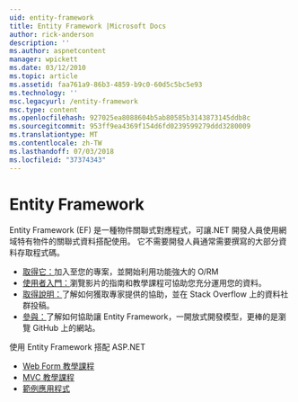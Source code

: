 ```yaml
---
uid: entity-framework
title: Entity Framework |Microsoft Docs
author: rick-anderson
description: ''
ms.author: aspnetcontent
manager: wpickett
ms.date: 03/12/2010
ms.topic: article
ms.assetid: faa761a9-86b3-4859-b9c0-60d5c5bc5e93
ms.technology: ''
msc.legacyurl: /entity-framework
msc.type: content
ms.openlocfilehash: 927025ea8088604b5ab80585b3143873145ddb8c
ms.sourcegitcommit: 953ff9ea4369f154d6fd0239599279ddd3280009
ms.translationtype: MT
ms.contentlocale: zh-TW
ms.lasthandoff: 07/03/2018
ms.locfileid: "37374343"
---
```

<a name="entity-framework"></a>Entity Framework
====================
Entity Framework (EF) 是一種物件關聯式對應程式，可讓.NET 開發人員使用網域特有物件的關聯式資料搭配使用。 它不需要開發人員通常需要撰寫的大部分資料存取程式碼。


- [取得它：](https://msdn.com/data/ee712906)加入至您的專案，並開始利用功能強大的 O/RM
- [使用者入門：](https://msdn.com/data/ee712907)瀏覽影片的指南和教學課程可協助您充分運用您的資料。
- [取得說明：](https://msdn.com/data/hh913619)了解如何獲取專家提供的協助，並在 Stack Overflow 上的資料社群投稿。
- [參與：](https://github.com/aspnet/EntityFramework6)了解如何協助讓 Entity Framework，一開放式開發模型，更棒的是瀏覽 GitHub 上的網站。


使用 Entity Framework 搭配 ASP.NET

- [Web Form 教學課程](web-forms/overview/older-versions-getting-started/getting-started-with-ef/the-entity-framework-and-aspnet-getting-started-part-1.md)
- [MVC 教學課程](mvc/overview/getting-started/getting-started-with-ef-using-mvc/creating-an-entity-framework-data-model-for-an-asp-net-mvc-application.md)
- [範例應用程式](https://code.msdn.microsoft.com/ASPNET-MVC-Application-b01a9fe8)
